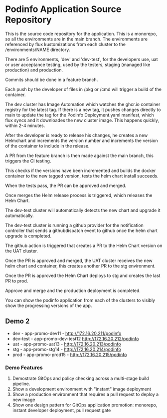 
# Podinfo Application Source Repository

This is the source code repository for the application. This is a monorepo, so all the environments are in the main branch.  The environments are referenced by flux kustomizations from each cluster to the /environments/NAME directory.

There are 5 environments, 'dev' and 'dev-test', for the developers use, uat or user acceptance testing, used by the testers, staging (managed like production) and production.

Commits should be done in a feature branch.

Each push by the developer of files in /pkg or /cmd will trigger a build of the container.

The dev cluster has Image Automation which watches the ghcr.io container registry for the latest tag.  If there is a new tag, it pushes changes directly to main to update the tag for the Podinfo Deployment.yaml manifest, which flux syncs and it downloades the new cluster image.  This happens quickly, within 2-4 minutes.

After the developer is ready to release his changes, he creates a new Helmchart and increments the version number and increments the version of the container to include in the release.

A PR from the feature branch is then made against the main branch, this triggers the CI testing.

This checks if the versions have been incremented and builds the docker container to the new tagged version, tests the helm chart install succeeds.

When the tests pass, the PR can be approved and merged.

Once merges the Helm release process is triggered, which releases the Helm Chart.

The dev-test cluster will automatically detects the new chart and upgrade it automatically.

The dev-test cluster is running a github provider for the notification controller that sends a githubdispatch event to github once the helm chart upgrade is completed.

The github action is triggered that creates a PR to the Helm Chart version on the UAT cluster.

Once the PR is approved and merged, the UAT cluster receives the new helm chart and container, this creates another PR to the stg environment.

Once the PR is approved the Helm Chart deploys to stg and creates the last PR to prod.

Approve and merge and the production deployment is completed.

You can show the podinfo application from each of the clusters to visibly show the progressing versions of the app.

## Demo 2
- dev - app-promo-dev11 - http://172.16.20.211/podinfo
- dev-test - app-promo-dev-test12 http://172.16.20.212/podinfo
- uat - app-promo-uat13 - http://172.16.20.213/podinfo
- stg - app-promo-stg14 - http://172.16.20.214/podinfo
- prod - app-promo-prod15 - http://172.16.20.215/podinfo


### Demo Features
1. Demostrate GitOps and policy checking across a multi-stage build pipeline.
2. Show a development environment with "instant" image deployment
3. Show a production environment that requires a pull request to deploy a new image
4. Show one design pattern for GitOps application promotion: monorepo, instant developer deployment, pull request gate


